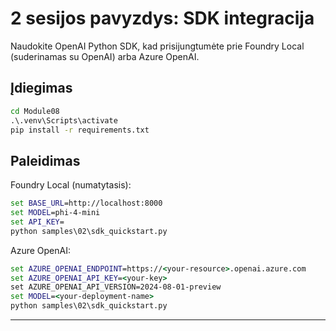 <!--
CO_OP_TRANSLATOR_METADATA:
{
  "original_hash": "bf711f77cca7c5500e22ff5c032016f1",
  "translation_date": "2025-09-23T01:21:44+00:00",
  "source_file": "Module08/samples/02/README.md",
  "language_code": "lt"
}
-->
# 2 sesijos pavyzdys: SDK integracija

Naudokite OpenAI Python SDK, kad prisijungtumėte prie Foundry Local (suderinamas su OpenAI) arba Azure OpenAI.

## Įdiegimas
```cmd
cd Module08
.\.venv\Scripts\activate
pip install -r requirements.txt
```

## Paleidimas
Foundry Local (numatytasis):
```cmd
set BASE_URL=http://localhost:8000
set MODEL=phi-4-mini
set API_KEY=
python samples\02\sdk_quickstart.py
```

Azure OpenAI:
```cmd
set AZURE_OPENAI_ENDPOINT=https://<your-resource>.openai.azure.com
set AZURE_OPENAI_API_KEY=<your-key>
set AZURE_OPENAI_API_VERSION=2024-08-01-preview
set MODEL=<your-deployment-name>
python samples\02\sdk_quickstart.py
```

---

